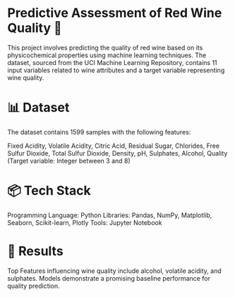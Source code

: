 # Predictive Assessment of Red Wine Quality 🍷
This project involves predicting the quality of red wine based on its physicochemical properties using machine learning techniques. The dataset, sourced from the UCI Machine Learning Repository, contains 11 input variables related to wine attributes and a target variable representing wine quality.

# 📊 Dataset
The dataset contains 1599 samples with the following features:

Fixed Acidity, Volatile Acidity, Citric Acid, Residual Sugar, Chlorides, Free Sulfur Dioxide, Total Sulfur Dioxide, Density, pH, Sulphates, Alcohol, 
Quality (Target variable: Integer between 3 and 8)

# 📦 Tech Stack
Programming Language: Python
Libraries: Pandas, NumPy, Matplotlib, Seaborn, Scikit-learn, Plotly
Tools: Jupyter Notebook

# 📜 Results
Top Features influencing wine quality include alcohol, volatile acidity, and sulphates.
Models demonstrate a promising baseline performance for quality prediction.
